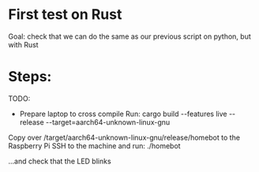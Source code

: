 # First test on Rust
Goal: check that we can do the same as our previous script on python, but with Rust

# Steps:
TODO:
- Prepare laptop to cross compile
Run:
cargo build --features live --release --target=aarch64-unknown-linux-gnu

Copy over /target/aarch64-unknown-linux-gnu/release/homebot to the Raspberry Pi 
SSH to the machine and run:
./homebot

...and check that the LED blinks
